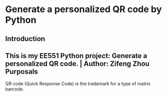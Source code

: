 Generate a personalized QR code by Python
======
Introduction
-------

This is my EE551 Python project: Generate a personalized QR code. | Author: Zifeng Zhou<br>
Purposals
----
QR code (Quick Response Code) is the trademark for a type of matrix barcode. 
